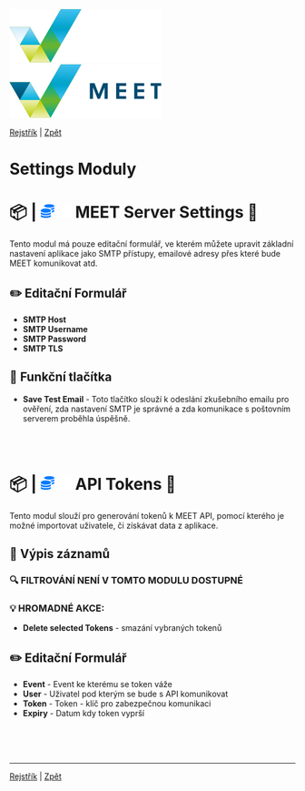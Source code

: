 [![MEET](../../_data/MEET_H_04.svg#gh-dark-mode-only "MEET")](../../README.md#gh-dark-mode-only)
[![MEET](../../_data/MEET_H_03.svg#gh-light-mode-only "MEET")](../../README.md#gh-light-mode-only)

[Rejstřík](../README.md) | [Zpět](0009.md)


# Settings Moduly 

# 📦 |&nbsp;![MEET Server Settings](../../_data/12.svg#gh-light-mode-only) ![MEET Server Settings](../../_data/dark/12.svg#gh-dark-mode-only) MEET Server Settings <a id='_1'></a>🔧

Tento modul má pouze editační formulář, ve kterém můžete upravit základní nastavení aplikace jako SMTP přístupy, emailové adresy přes které bude MEET komunikovat atd.

## ✏️ Editační Formulář

- **SMTP Host**
- **SMTP Username**
- **SMTP Password**
- **SMTP TLS**

## 💎 Funkční tlačítka
- **Save Test Email** - Toto tlačítko slouží k odeslání zkušebního emailu pro ověření, zda nastavení SMTP je správné a zda komunikace s poštovním serverem proběhla úspěšně.

<br /><br />
# 📦 |&nbsp;![API Tokens](../../_data/12.svg#gh-light-mode-only) ![API Tokens](../../_data/dark/12.svg#gh-dark-mode-only) API Tokens  <a id='_2'></a>🔧
Tento modul slouží pro generování tokenů k MEET API, pomocí kterého je možné importovat uživatele, či získávat data z aplikace.

## 📄 Výpis záznamů

### 🔍 FILTROVÁNÍ NENÍ V TOMTO MODULU DOSTUPNÉ

### 💡 HROMADNÉ AKCE:
- **Delete selected Tokens** - smazání vybraných tokenů

## ✏️ Editační Formulář
- **Event** - Event ke kterému se token váže
- **User** - Uživatel pod kterým se bude s API komunikovat
- **Token** - Token - klíč pro zabezpečnou komunikaci
- **Expiry** - Datum kdy token vyprší

<br /><br /><br />

---
[Rejstřík](../README.md) | [Zpět](0009.md)